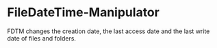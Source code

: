 # FileDateTime-Manipulator
FDTM changes the creation date, the last access date and the last write date of files and folders.

